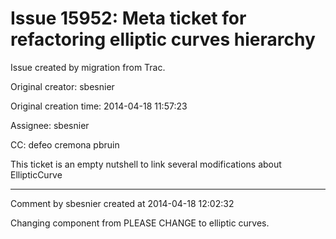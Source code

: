 # Issue 15952: Meta ticket for refactoring elliptic curves hierarchy

Issue created by migration from Trac.

Original creator: sbesnier

Original creation time: 2014-04-18 11:57:23

Assignee: sbesnier

CC:  defeo cremona pbruin

This ticket is an empty nutshell to link several modifications about EllipticCurve


---

Comment by sbesnier created at 2014-04-18 12:02:32

Changing component from PLEASE CHANGE to elliptic curves.

